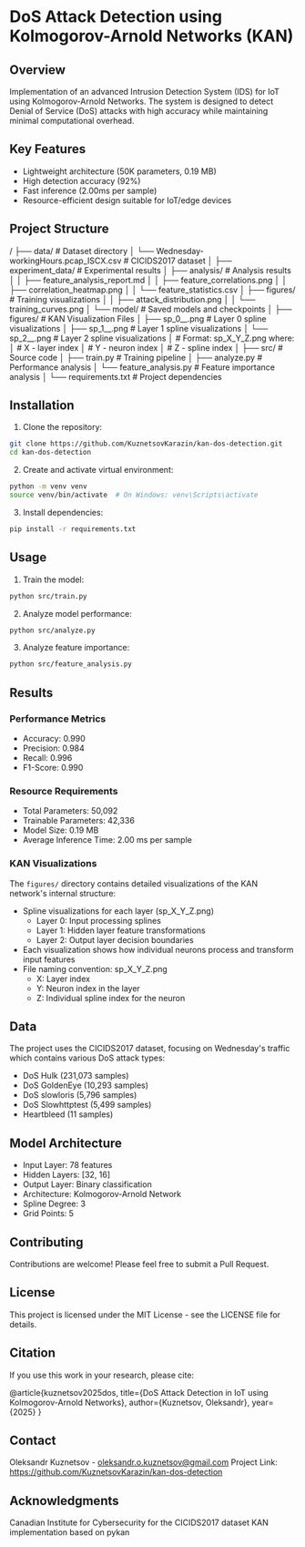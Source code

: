 # DoS Attack Detection using Kolmogorov-Arnold Networks (KAN)

## Overview
Implementation of an advanced Intrusion Detection System (IDS) for IoT using Kolmogorov-Arnold Networks. The system is designed to detect Denial of Service (DoS) attacks with high accuracy while maintaining minimal computational overhead.

## Key Features
- Lightweight architecture (50K parameters, 0.19 MB)
- High detection accuracy (92%)
- Fast inference (2.00ms per sample)
- Resource-efficient design suitable for IoT/edge devices

## Project Structure
/
├── data/                      # Dataset directory
│   └── Wednesday-workingHours.pcap_ISCX.csv    # CICIDS2017 dataset
│
├── experiment_data/           # Experimental results
│   ├── analysis/             # Analysis results
│   │   ├── feature_analysis_report.md
│   │   ├── feature_correlations.png
│   │   ├── correlation_heatmap.png
│   │   └── feature_statistics.csv
│   ├── figures/              # Training visualizations
│   │   ├── attack_distribution.png
│   │   └── training_curves.png
│   └── model/               # Saved models and checkpoints
│
├── figures/                  # KAN Visualization Files
│   ├── sp_0__.png         # Layer 0 spline visualizations
│   ├── sp_1__.png         # Layer 1 spline visualizations
│   └── sp_2__.png         # Layer 2 spline visualizations
│       # Format: sp_X_Y_Z.png where:
│       # X - layer index
│       # Y - neuron index
│       # Z - spline index
│
├── src/                      # Source code
│   ├── train.py             # Training pipeline
│   ├── analyze.py           # Performance analysis
│   └── feature_analysis.py  # Feature importance analysis
│
└── requirements.txt          # Project dependencies

## Installation

1. Clone the repository:
```bash
git clone https://github.com/KuznetsovKarazin/kan-dos-detection.git
cd kan-dos-detection
```
2. Create and activate virtual environment:
```bash
python -m venv venv
source venv/bin/activate  # On Windows: venv\Scripts\activate
```
3. Install dependencies:
```bash
pip install -r requirements.txt
```

## Usage

1. Train the model:
```bash
python src/train.py
```
2. Analyze model performance:
```bash
python src/analyze.py
```
3. Analyze feature importance:
```bash
python src/feature_analysis.py
```
## Results

### Performance Metrics

- Accuracy: 0.990
- Precision: 0.984
- Recall: 0.996
- F1-Score: 0.990

### Resource Requirements

- Total Parameters: 50,092
- Trainable Parameters: 42,336
- Model Size: 0.19 MB
- Average Inference Time: 2.00 ms per sample

### KAN Visualizations
The `figures/` directory contains detailed visualizations of the KAN network's internal structure:
- Spline visualizations for each layer (sp_X_Y_Z.png)
  - Layer 0: Input processing splines
  - Layer 1: Hidden layer feature transformations
  - Layer 2: Output layer decision boundaries
- Each visualization shows how individual neurons process and transform input features
- File naming convention: sp_X_Y_Z.png
  - X: Layer index
  - Y: Neuron index in the layer
  - Z: Individual spline index for the neuron

## Data

The project uses the CICIDS2017 dataset, focusing on Wednesday's traffic which contains various DoS attack types:

- DoS Hulk (231,073 samples)
- DoS GoldenEye (10,293 samples)
- DoS slowloris (5,796 samples)
- DoS Slowhttptest (5,499 samples)
- Heartbleed (11 samples)

## Model Architecture

- Input Layer: 78 features
- Hidden Layers: [32, 16]
- Output Layer: Binary classification
- Architecture: Kolmogorov-Arnold Network
- Spline Degree: 3
- Grid Points: 5

## Contributing

Contributions are welcome! Please feel free to submit a Pull Request.

## License

This project is licensed under the MIT License - see the LICENSE file for details.

## Citation

If you use this work in your research, please cite:

@article{kuznetsov2025dos,
  title={DoS Attack Detection in IoT using Kolmogorov-Arnold Networks},
  author={Kuznetsov, Oleksandr},
  year={2025}
}

## Contact

Oleksandr Kuznetsov - oleksandr.o.kuznetsov@gmail.com
Project Link: https://github.com/KuznetsovKarazin/kan-dos-detection

## Acknowledgments

Canadian Institute for Cybersecurity for the CICIDS2017 dataset
KAN implementation based on pykan